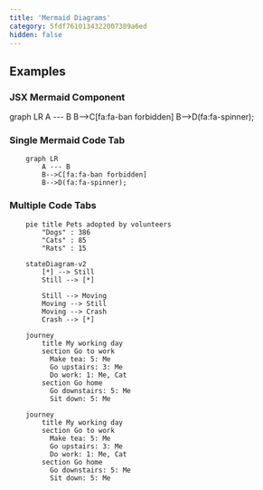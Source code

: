 ```yaml
---
title: 'Mermaid Diagrams'
category: 5fdf7610134322007389a6ed
hidden: false
---
```


## Examples

### JSX Mermaid Component

<Mermaid>
    graph LR
        A --- B
        B-->C[fa:fa-ban forbidden]
        B-->D(fa:fa-spinner);
</Mermaid>

### Single Mermaid Code Tab

```mermaid
    graph LR
        A --- B
        B-->C[fa:fa-ban forbidden]
        B-->D(fa:fa-spinner);
```

### Multiple Code Tabs

```mermaid
    pie title Pets adopted by volunteers
        "Dogs" : 386
        "Cats" : 85
        "Rats" : 15
```
```mermaid
    stateDiagram-v2
        [*] --> Still
        Still --> [*]

        Still --> Moving
        Moving --> Still
        Moving --> Crash
        Crash --> [*]
```

```mermaid diagram
    journey
        title My working day
        section Go to work
          Make tea: 5: Me
          Go upstairs: 3: Me
          Do work: 1: Me, Cat
        section Go home
          Go downstairs: 5: Me
          Sit down: 5: Me
```
```syntax
    journey
        title My working day
        section Go to work
          Make tea: 5: Me
          Go upstairs: 3: Me
          Do work: 1: Me, Cat
        section Go home
          Go downstairs: 5: Me
          Sit down: 5: Me
```
